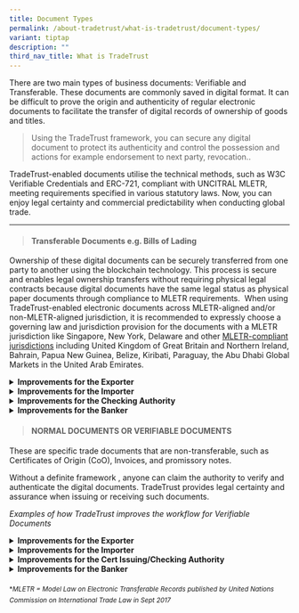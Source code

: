 ```yaml
---
title: Document Types
permalink: /about-tradetrust/what-is-tradetrust/document-types/
variant: tiptap
description: ""
third_nav_title: What is TradeTrust
---
```

<p>There are two main types of business documents: Verifiable and Transferable.
These documents are commonly saved in digital format. It can be difficult
to prove the origin and authenticity of regular electronic documents to
facilitate the transfer of digital records of ownership of goods and titles.</p>
<blockquote>
<p>Using the TradeTrust framework, you can secure any digital document to
protect its authenticity and control the possession and actions for example
endorsement to next party, revocation..</p>
</blockquote>
<p>TradeTrust-enabled documents utilise the technical methods, such as W3C
Verifiable Credentials and ERC-721, compliant with UNCITRAL MLETR, meeting
requirements specified in various statutory laws. Now, you can enjoy legal
certainty and commercial predictability when conducting global trade.</p>
<hr>
<blockquote>
<h4><strong>Transferable Documents</strong> e.g. Bills of Lading</h4>
</blockquote>
<p>Ownership of these digital documents can be securely transferred from
one party to another using the blockchain technology. This process is secure
and enables legal ownership transfers without requiring physical legal
contracts because digital documents have the same legal status as physical
paper documents through compliance to MLETR requirements.&nbsp; When using
TradeTrust-enabled electronic documents across MLETR-aligned and/or non-MLETR-aligned
jurisdiction, it is recommended to expressly choose a governing law and
jurisdiction provision for the documents with a MLETR jurisdiction like
Singapore, New York, Delaware and other&nbsp;<a href="https://uncitral.un.org/en/texts/ecommerce/modellaw/electronic_transferable_records/status" rel="noopener noreferrer nofollow" target="_blank">MLETR-compliant jurisdictions</a>&nbsp;including
United Kingdom of Great Britain and Northern Ireland, Bahrain, Papua New
Guinea, Belize, Kiribati, Paraguay, the Abu Dhabi Global Markets in the
United Arab Emirates.</p>
<div data-type="detailGroup" class="isomer-accordion-group isomer-accordion isomer-accordion-white">
<details class="isomer-details">
<summary><strong>Improvements for the Exporter</strong>
</summary>
<div data-type="detailsContent" class="isomer-details-content">
<p></p>
<div class="isomer-image-wrapper">
<img style="width: 100%" height="auto" width="100%" alt="" src="/images/Stock_image_samples/Tranferable_exporter.png">
</div>
<div class="isomer-image-wrapper">
<img style="width: 100%" height="auto" width="100%" alt="" src="/images/Tranferable_exporter.png">
</div>
</div>
</details>
</div>
<div data-type="detailGroup" class="isomer-accordion-group isomer-accordion isomer-accordion-white">
<details class="isomer-details">
<summary><strong>Improvements for the Importer</strong>
</summary>
<div data-type="detailsContent" class="isomer-details-content">
<p></p>
<div class="isomer-image-wrapper">
<img style="width: 100%" height="auto" width="100%" alt="" src="/images/Stock_image_samples/transferable_importer.png">
</div>
<div class="isomer-image-wrapper">
<img style="width: 100%" height="auto" width="100%" alt="" src="/images/transferable_importer.png">
</div>
</div>
</details>
</div>
<div data-type="detailGroup" class="isomer-accordion-group isomer-accordion isomer-accordion-white">
<details class="isomer-details">
<summary><strong>Improvements for the Checking Authority</strong>
</summary>
<div data-type="detailsContent" class="isomer-details-content">
<p></p>
<div class="isomer-image-wrapper">
<img style="width: 100%" height="auto" width="100%" alt="" src="/images/Stock_image_samples/transferable_customs.png">
</div>
<div class="isomer-image-wrapper">
<img style="width: 100%" height="auto" width="100%" alt="" src="/images/transferable_customs.png">
</div>
</div>
</details>
</div>
<div data-type="detailGroup" class="isomer-accordion-group isomer-accordion isomer-accordion-white">
<details class="isomer-details">
<summary><strong>Improvements for the Banker</strong>
</summary>
<div data-type="detailsContent" class="isomer-details-content">
<p></p>
<div class="isomer-image-wrapper">
<img style="width: 100%" height="auto" width="100%" alt="" src="/images/Stock_image_samples/transferable_banker.png">
</div>
<div class="isomer-image-wrapper">
<img style="width: 100%" height="auto" width="100%" alt="" src="/images/transferable_banker.png">
</div>
</div>
</details>
</div>
<p></p>
<p></p>
<blockquote>
<h4><strong>NORMAL DOCUMENTS OR VERIFIABLE DOCUMENTS</strong></h4>
</blockquote>
<p>These are specific trade documents that are non-transferable, such as
Certificates of Origin (CoO), Invoices, and promissory notes.</p>
<p>Without a definite framework , anyone can claim the authority to verify
and authenticate the digital documents. TradeTrust provides legal certainty
and assurance when issuing or receiving such documents.&nbsp;</p>
<p><em>Examples of how TradeTrust improves the workflow for Verifiable Documents</em>
</p>
<p></p>
<div data-type="detailGroup" class="isomer-accordion-group isomer-accordion isomer-accordion-white">
<details class="isomer-details">
<summary><strong>Improvements for the Exporter</strong>
</summary>
<div data-type="detailsContent" class="isomer-details-content">
<p>An exporter with customers in many countries. Improves the process of
handling the Certificate of Origin using TradeTrust.</p>
<p></p>
<div class="isomer-image-wrapper">
<img style="width: 100%" height="auto" width="100%" alt="" src="/images/Stock_image_samples/Verifiable_exporter.png">
</div>
<div class="isomer-image-wrapper">
<img style="width: 100%" height="auto" width="100%" alt="" src="/images/Cert_of_origin.png">
</div>
</div>
</details>
</div>
<div data-type="detailGroup" class="isomer-accordion-group isomer-accordion isomer-accordion-white">
<details class="isomer-details">
<summary><strong>Improvements for the Importer</strong>
</summary>
<div data-type="detailsContent" class="isomer-details-content">
<p>An importer using TradeTrust to streamline his cargo collection process.</p>
<p></p>
<div class="isomer-image-wrapper">
<img style="width: 100%" height="auto" width="100%" alt="" src="/images/Stock_image_samples/Verifiable_Importer.png">
</div>
<div class="isomer-image-wrapper">
<img style="width: 100%" height="auto" width="100%" alt="" src="/images/Verifiable_Importer.png">
</div>
</div>
</details>
</div>
<div data-type="detailGroup" class="isomer-accordion-group isomer-accordion isomer-accordion-white">
<details class="isomer-details">
<summary><strong>Improvements for the Cert Issuing/Checking Authority</strong>
</summary>
<div data-type="detailsContent" class="isomer-details-content">
<p>For Customs Authority using TradeTrust to issue Certificate of Origin</p>
<p></p>
<div class="isomer-image-wrapper">
<img style="width: 100%" height="auto" width="100%" alt="" src="/images/Stock_image_samples/Verifiable_Customs.png">
</div>
<div class="isomer-image-wrapper">
<img style="width: 100%" height="auto" width="100%" alt="" src="/images/Verifiable_Customs.png">
</div>
</div>
</details>
</div>
<div data-type="detailGroup" class="isomer-accordion-group isomer-accordion isomer-accordion-white">
<details class="isomer-details">
<summary><strong>Improvements for the Banker</strong>
</summary>
<div data-type="detailsContent" class="isomer-details-content">
<p>A banker using TradeTrust to minimise fraud when processing Certificates
of Origin in trade financing applications.</p>
<p></p>
<div class="isomer-image-wrapper">
<img style="width: 100%" height="auto" width="100%" alt="" src="/images/Stock_image_samples/Verifiable_Banker.png">
</div>
<div class="isomer-image-wrapper">
<img style="width: 100%" height="auto" width="100%" alt="" src="/images/Verifiable_Banker.png">
</div>
</div>
</details>
</div>
<p></p>
<p><sub>*</sub><em><sub>MLETR = Model Law on Electronic Transferable Records published by United Nations Commission on International Trade Law in Sept 2017</sub></em>
</p>